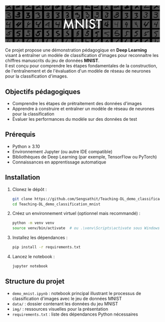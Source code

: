 ![MNIST](img/mnist.jpeg)

Ce projet propose une démonstration pédagogique en **Deep Learning** visant à entraîner un modèle de classification d'images pour reconnaître les chiffres manuscrits du jeu de données **MNIST**.  
Il est conçu pour comprendre les étapes fondamentales de la construction, de l'entraînement et de l'évaluation d'un modèle de réseau de neurones pour la classification d'images.

## Objectifs pédagogiques

- Comprendre les étapes de prétraitement des données d'images  
- Apprendre à construire et entraîner un modèle de réseau de neurones pour la classification  
- Évaluer les performances du modèle sur des données de test  

## Prérequis

- Python ≥ 3.10  
- Environnement Jupyter (ou autre IDE compatible)  
- Bibliothèques de Deep Learning (par exemple, TensorFlow ou PyTorch)  
- Connaissances en apprentissage automatique  

## Installation

1. Clonez le dépôt :

   ```bash
   git clone https://github.com/Sengsathit/Teaching-DL_demo_classification_mnist.git
   cd Teaching-DL_demo_classification_mnist
   ```

2. Créez un environnement virtuel (optionnel mais recommandé) :

   ```bash
   python -m venv venv
   source venv/bin/activate  # ou .\venv\Scripts\activate sous Windows
   ```

3. Installez les dépendances :

   ```bash
   pip install -r requirements.txt
   ```

4. Lancez le notebook :

   ```bash
   jupyter notebook
   ```

## Structure du projet

- `demo_mnist.ipynb` : notebook principal illustrant le processus de classification d'images avec le jeu de données MNIST  
- `data/` : dossier contenant les données du jeu MNIST  
- `img/` : ressources visuelles pour la présentation  
- `requirements.txt` : liste des dépendances Python nécessaires  